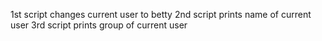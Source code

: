 1st script changes current user to betty
2nd script prints name of current user
3rd script prints group of current user
